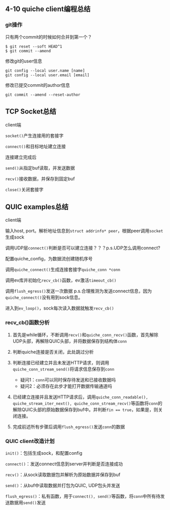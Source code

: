 ## 4-10 quiche client编程总结

### git操作

只有两个commit的时候如何合并到第一个？

```shell
$ git reset --soft HEAD^1
$ git commit --amend
```

修改git的user信息

```shell
git config --local user.name [name]
git config --local user.email [email]
```

修改已提交commit的author信息

```shell
git commit --amend --reset-author
```

## TCP Socket总结

client端

`socket()`产生连接用的套接字

`connect()`和目标地址建立连接

连接建立完成后

`send()`从指定buf读取，并发送数据

`recv()`接收数据，并保存到固定buf

`close()`关闭套接字

## QUIC examples总结

client端

输入host, port。解析地址信息到`struct addrinfo* peer`，根据peer调用`socket`生成sock

调用UDP层`connect()`判断是否可以建立连接？？？p.s.UDP怎么调用connect?

配置quiche_config，为数据流创建随机序号

调用`quiche_connect()`生成连接套接字`quiche_conn *conn`

调用ev库并初始化`recv_cb()`函数，ev激活`timeout_cb()`

调用`flush_egress()`发送一次数据  p.s.合理推测为发送connect信息，因为`quiche_connect()`没有用到sock信息。

进入到`ev_loop()`，sock每次读入数据就触发`recv_cb()`

### recv_cb()函数分析

1. 首先是while循环，不断调用`recv()`和`quiche_conn_recv()`函数，首先解除UDP头部，再解除QUIC头部，并将数据保存到结构体`conn`

2. 判断quiche连接是否关闭，此处跳过分析

3. 判断连接已经建立并且未发送HTTP请求，则调用`quiche_conn_stream_send()`将请求信息保存到`conn`
   - 疑问1：`conn`可以同时保存待发送和已接收数据吗
   - 疑问2：必须存在此步才能打开数据传输通道吗
4. 已经建立连接并且发送HTTP请求后，调用`quiche_conn_readable(), quiche_stream_iter_next(), quiche_conn_stream_recv()`等函数将`conn`的解除QUIC头部的原始数据保存到buf中。并判断`fin == true`，如果是，则关闭连接。
5. 完成前述所有步骤后调用`flush_egress()`发送`conn`的数据

### QUIC client改造计划

`init()`：包括生成sock，和配置config

`connect()`：发送connect信息到server并判断是否连接成功

`recv()`：从sock读取数据包并解析为原始数据并保存到buf

`send()`：从buf中读取数据并打包为QUIC, UDP包头并发送

`flush_egress()`：私有函数，用于`connect(), send()`等函数，将`conn`中所有待发送数据用`send()`发送